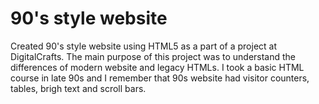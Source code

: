 # 90's style website
Created 90's style website using HTML5 as a part of a project at DigitalCrafts. The main purpose of this project was to understand the differences of modern website and legacy HTMLs. I took a basic HTML course in late 90s and I remember that 90s website had visitor counters, tables, brigh text and scroll bars.


